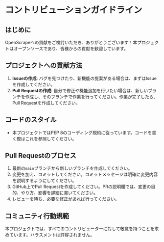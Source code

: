 # コントリビューションガイドライン

## はじめに

OpenScrapeへの貢献をご検討いただき、ありがとうございます！本プロジェクトはオープンソースであり、皆様からの貢献を歓迎しています。

## プロジェクトへの貢献方法

1. **Issueの作成**: バグを見つけたり、新機能の提案がある場合は、まずはIssueを作成してください。
2. **Pull Requestの作成**: 自分で修正や機能追加を行いたい場合は、新しいブランチを作成し、そのブランチで作業を行ってください。作業が完了したら、Pull Requestを作成してください。

## コードのスタイル

- 本プロジェクトではPEP 8のコーディング規約に従っています。コードを書く際はこれを参照してください。

## Pull Requestのプロセス

1. 最新の`main`ブランチから新しいブランチを作成してください。
2. 変更を加え、コミットしてください。コミットメッセージは明確に変更内容を説明するようにしてください。
3. GitHub上でPull Requestを作成してください。PRの説明欄では、変更の目的、やり方、影響を詳細に書いてください。
4. レビューを待ち、必要な修正があれば行ってください。

## コミュニティ行動規範

本プロジェクトでは、すべてのコントリビューターに対して敬意を持つことを求めています。ハラスメントは許容されません。
